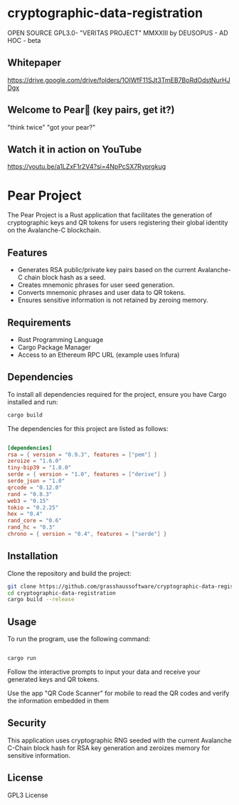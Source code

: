 # cryptographic-data-registration
OPEN SOURCE GPL3.0- "VERITAS PROJECT" MMXXIII by DEUSOPUS - AD HOC - beta

## Whitepaper
https://drive.google.com/drive/folders/1OIWfF11SJt3TmEB7BoRdOdstNurHJDgx

## Welcome to Pear🍐 (key pairs, get it?)
"think twice"
"got your pear?"

## Watch it in action on YouTube
https://youtu.be/a1LZxF1r2V4?si=4NpPcSX7Ryprgkug

# Pear Project

The Pear Project is a Rust application that facilitates the generation of cryptographic keys and QR tokens for users registering their global identity on the Avalanche-C blockchain.

## Features

- Generates RSA public/private key pairs based on the current Avalanche-C chain block hash as a seed.
- Creates mnemonic phrases for user seed generation.
- Converts mnemonic phrases and user data to QR tokens.
- Ensures sensitive information is not retained by zeroing memory.

## Requirements

- Rust Programming Language
- Cargo Package Manager
- Access to an Ethereum RPC URL (example uses Infura)

## Dependencies

To install all dependencies required for the project, ensure you have Cargo installed and run:

```bash
cargo build
```

The dependencies for this project are listed as follows:

```toml

[dependencies]
rsa = { version = "0.9.3", features = ["pem"] }
zeroize = "1.6.0"
tiny-bip39 = "1.0.0"
serde = { version = "1.0", features = ["derive"] }
serde_json = "1.0"
qrcode = "0.12.0"
rand = "0.8.3"
web3 = "0.15"
tokio = "0.2.25"
hex = "0.4"
rand_core = "0.6"
rand_hc = "0.3"
chrono = { version = "0.4", features = ["serde"] }
```

## Installation

Clone the repository and build the project:

```bash
git clone https://github.com/grasshaussoftware/cryptographic-data-registration.git
cd cryptographic-data-registration
cargo build --release
```
## Usage

To run the program, use the following command:

```bash

cargo run

```

Follow the interactive prompts to input your data and receive your generated keys and QR tokens.

Use the app "QR Code Scanner" for mobile to read the QR codes and verify the information embedded in them

## Security

This application uses cryptographic RNG seeded with the current Avalanche C-Chain block hash for RSA key generation and zeroizes memory for sensitive information.
## License

GPL3 License
